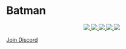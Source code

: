 # Batman

<p align="center">
<a href="https://ko-fi.com/mccoyeddy" alt="Donate!"> <img src="https://aleen42.github.io/badges/src/paypal.svg" /> </a>
<a href="https://t.me/DragonAssociationSupport" alt="Telegram!"> <img src="https://aleen42.github.io/badges/src/telegram.svg" /> </a>
<a href="" alt="DragoniteServer"> <img src="https://img.shields.io/badge/Built%20from-DragoniteServer-blue" /> </a>
<a href="https://github.com/MrHonekawa/tg_bot/graphs/commit-activity" alt="Maintenance"> <img src="https://img.shields.io/badge/Maintained%3F-yes-green.svg" /> </a>
<a href="https://makeapullrequest.com" alt="PRs Welcome"> <img src="https://img.shields.io/badge/PRs-welcome-brightgreen.svg?style=flat-square" /> </a>
</p>

[Join Discord](https://discord.gg/crGUAnmSFD)
